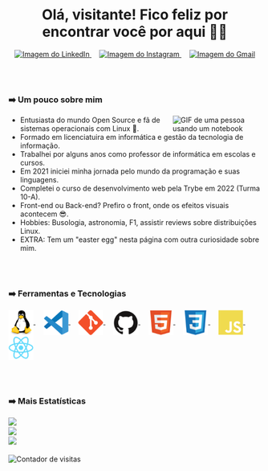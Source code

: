 <h1 align="center">Olá, visitante! Fico feliz por encontrar você por aqui 🙋‍♂️</h1>

<div align="center">
 <a href="https://www.linkedin.com/in/carlos25xrm">
  <img alt="Imagem do LinkedIn" title="Veja meu perfil no LinkedIn" height="35px" src="https://img.shields.io/badge/-LinkedIn-%230077B5?style=for-the-badge&logo=linkedin&logoColor=white" target="_blank"/>
 </a>
 &nbsp;
 &nbsp;
 <a href="https://www.instagram.com/carlos25xrm">
  <img alt="Imagem do Instagram" title="Veja meu perfil no Instagram" height="35px" src="https://img.shields.io/badge/-Instagram-%23E4405F?style=for-the-badge&logo=instagram&logoColor=white" target="_blank"/>
 </a>
 &nbsp;
 &nbsp;
 <a href="mailto:carlos25xrm@gmail.com">
  <img alt="Imagem do Gmail" title="Entre em contato por e-mail" height="35px" src="https://img.shields.io/badge/-Gmail-%23333?style=for-the-badge&logo=gmail&logoColor=white" target="_blank"/>
 </a>
</div>

<br><br>

<h3>➡️ Um pouco sobre mim</h3>
<img alt="GIF de uma pessoa usando um notebook" title="Easter Egg: Prefiro água do que café!" align="right" width="35%" src="https://i.giphy.com/media/L8K62iTDkzGX6/giphy.webp"/>

- Entusiasta do mundo Open Source e fã de sistemas operacionais com Linux 💙.
- Formado em licenciatuira em informática e gestão da tecnologia de informação.
- Trabalhei por alguns anos como professor de informática em escolas e cursos.
- Em 2021 iniciei minha jornada pelo mundo da programação e suas linguagens.
- Completei o curso de desenvolvimento web pela Trybe em 2022 (Turma 10-A).
- Front-end ou Back-end? Prefiro o front, onde os efeitos visuais acontecem 😎.
- Hobbies: Busologia, astronomia, F1, assistir reviews sobre distribuições Linux.
- EXTRA: Tem um "easter egg" nesta página com outra curiosidade sobre mim.

<br><br>

<h3>➡️ Ferramentas e Tecnologias</h3>

<div>
 <a href="https://pt.wikipedia.org/wiki/Linux">
  <img align="center" alt="Ícone do Tux" title="Linux" Linux" height="50px" src="https://github.com/devicons/devicon/blob/master/icons/linux/linux-original.svg"/>
 </a>
 &nbsp;
 &nbsp;
 <a href="https://pt.wikipedia.org/wiki/Visual_Studio_Code">
  <img align="center" alt="Ícone do VS Code" title="VS Code" height="50px" src="https://github.com/devicons/devicon/blob/master/icons/vscode/vscode-original.svg"/>
 </a>
 &nbsp;
 &nbsp;
 <a href="https://pt.wikipedia.org/wiki/Git">
  <img align="center" alt="Ícone do Git" title="Git" height="50px" src="https://github.com/devicons/devicon/blob/master/icons/git/git-original.svg"/>
 </a>
 &nbsp;
 &nbsp;
 <a href="https://pt.wikipedia.org/wiki/GitHub">
  <img align="center" alt="Ícone do GitHub" title="GitHub" height="50px" src="https://github.com/devicons/devicon/blob/master/icons/github/github-original.svg"/>
 </a>
 &nbsp;
 &nbsp;
 <a href="https://pt.wikipedia.org/wiki/HTML5">
  <img align="center" alt="Ícone do HTML 5" title="HTML 5" height="50px" src="https://raw.githubusercontent.com/devicons/devicon/master/icons/html5/html5-original.svg"/>
 </a>
 &nbsp;
 &nbsp;
 <a href="https://pt.wikipedia.org/wiki/CSS3">
  <img align="center" alt="Ícone do CSS 3" title="CSS 3" height="50px" src="https://raw.githubusercontent.com/devicons/devicon/master/icons/css3/css3-original.svg"/>
 </a>
 &nbsp;
 &nbsp;
 <a href="https://pt.wikipedia.org/wiki/JavaScript">
  <img align="center" alt="Ícone do JavaScript" title="JavaScript" height="50px" src="https://raw.githubusercontent.com/devicons/devicon/master/icons/javascript/javascript-plain.svg"/>
 </a>
 &nbsp;
 &nbsp;
 <a href="https://pt.wikipedia.org/wiki/React_(JavaScript)">
  <img align="center" alt="Ícone do React" title="React" height="50px" src="https://github.com/devicons/devicon/blob/master/icons/react/react-original.svg"/>
 </a>
</div>

<br><br>

<h3>➡️ Mais Estatísticas</h3>

<div style="display: block">
 <a href="https://github.com/carlos25xrm">
  <img height="180em" src="https://github-readme-stats.vercel.app/api?username=carlos25xrm&show_icons=true" />
  <br>
  <img height="180em" src="http://github-readme-streak-stats.herokuapp.com?user=carlos25xrm&date_format=M%20j%5B%2C%20Y%5D" />
  <br>
  <img height="180em" src="https://github-readme-stats.vercel.app/api/top-langs/?username=carlos25xrm&show_icons=true" />
 </a>
</div>

<br>

<img alt="Contador de visitas" title="Contador de visitas" height="25px" src="https://komarev.com/ghpvc/?username=carlos25xrm" />
